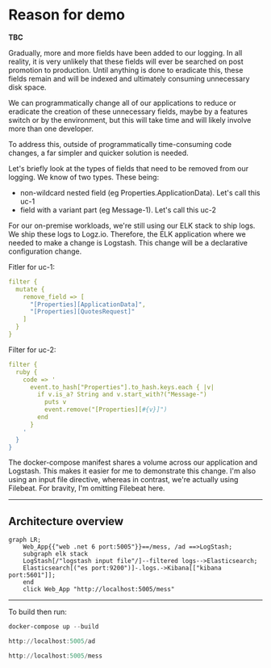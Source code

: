 # Reason for demo

__TBC__

Gradually, more and more fields have been added to our logging.  In all reality, it is very unlikely that these fields will ever be searched on post promotion to production.  Until anything is done to eradicate this, these fields remain and will be indexed and ultimately consuming unnecessary disk space.

We can programmatically change all of our applications to reduce or eradicate the creation of these unnecessary fields, maybe by a features switch or by the environment, but this will take time and will likely involve more than one developer.

To address this, outside of programmatically time-consuming code changes, a far simpler and quicker solution is needed.

Let's briefly look at the types of fields that need to be removed from our logging. We know of two types. These being:
- non-wildcard nested field (eg Properties.ApplicationData). Let's call this uc-1
- field with a variant part (eg Message-1). Let's call this uc-2

For our on-premise workloads, we're still using our ELK stack to ship logs.  We ship these logs to Logz.io.  Therefore, the ELK application where we needed to make a change is Logstash.  This change will be a declarative configuration change.  

Fitler for uc-1:

```yml
filter {
  mutate {
    remove_field => [
      "[Properties][ApplicationData]",       
      "[Properties][QuotesRequest]"
    ]
  }
}
```

Filter for uc-2:

```yaml
filter {
  ruby {
    code => '
      event.to_hash["Properties"].to_hash.keys.each { |v|        
        if v.is_a? String and v.start_with?("Message-")
          puts v          
          event.remove("[Properties][#{v}]")
        end
      }
    '
  }
}
```

The docker-compose manifest shares a volume across our application and Logstash.  This makes it easier for me to demonstrate this change. I'm also using an input file directive, whereas in contrast, we're actually using Filebeat.  For bravity, I'm omitting Filebeat here.

---
 
## Architecture overview

```mermaid
graph LR;        
    Web_App{{"web .net 6 port:5005"}}==/mess, /ad ==>LogStash;    
    subgraph elk stack 
    LogStash[/"logstash input file"/]--filtered logs-->Elasticsearch;
    Elasticsearch[("es port:9200")]-.logs.->Kibana[["kibana port:5601"]];
    end 
    click Web_App "http://localhost:5005/mess"
```

---

To build then run:

```powershell
docker-compose up --build
```

```powershell
http://localhost:5005/ad
```

```powershell
http://localhost:5005/mess
```